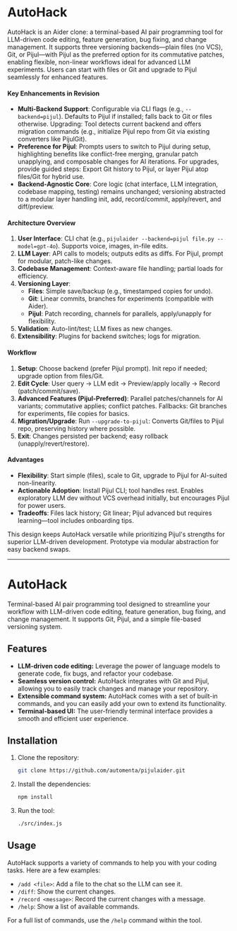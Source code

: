 # AutoHack

AutoHack is an Aider clone: a terminal-based AI pair programming tool for LLM-driven code editing, feature generation, bug fixing, and change management. It supports three versioning backends—plain files (no VCS), Git, or Pijul—with Pijul as the preferred option for its commutative patches, enabling flexible, non-linear workflows ideal for advanced LLM experiments. Users can start with files or Git and upgrade to Pijul seamlessly for enhanced features.

#### Key Enhancements in Revision
- **Multi-Backend Support**: Configurable via CLI flags (e.g., `--backend=pijul`). Defaults to Pijul if installed; falls back to Git or files otherwise. Upgrading: Tool detects current backend and offers migration commands (e.g., initialize Pijul repo from Git via existing converters like PijulGit).
- **Preference for Pijul**: Prompts users to switch to Pijul during setup, highlighting benefits like conflict-free merging, granular patch unapplying, and composable changes for AI iterations. For upgrades, provide guided steps: Export Git history to Pijul, or layer Pijul atop files/Git for hybrid use.
- **Backend-Agnostic Core**: Core logic (chat interface, LLM integration, codebase mapping, testing) remains unchanged; versioning abstracted to a modular layer handling init, add, record/commit, apply/revert, and diff/preview.

#### Architecture Overview
1. **User Interface**: CLI chat (e.g., `pijulaider --backend=pijul file.py --model=gpt-4o`). Supports voice, images, in-file edits.
2. **LLM Layer**: API calls to models; outputs edits as diffs. For Pijul, prompt for modular, patch-like changes.
3. **Codebase Management**: Context-aware file handling; partial loads for efficiency.
4. **Versioning Layer**: 
   - **Files**: Simple save/backup (e.g., timestamped copies for undo).
   - **Git**: Linear commits, branches for experiments (compatible with Aider).
   - **Pijul**: Patch recording, channels for parallels, apply/unapply for flexibility.
5. **Validation**: Auto-lint/test; LLM fixes as new changes.
6. **Extensibility**: Plugins for backend switches; logs for migration.

#### Workflow
1. **Setup**: Choose backend (prefer Pijul prompt). Init repo if needed; upgrade option from files/Git.
2. **Edit Cycle**: User query → LLM edit → Preview/apply locally → Record (patch/commit/save).
3. **Advanced Features (Pijul-Preferred)**: Parallel patches/channels for AI variants; commutative applies; conflict patches. Fallbacks: Git branches for experiments, file copies for basics.
4. **Migration/Upgrade**: Run `--upgrade-to-pijul`: Converts Git/files to Pijul repo, preserving history where possible.
5. **Exit**: Changes persisted per backend; easy rollback (unapply/revert/restore).

#### Advantages
- **Flexibility**: Start simple (files), scale to Git, upgrade to Pijul for AI-suited non-linearity.
- **Actionable Adoption**: Install Pijul CLI; tool handles rest. Enables exploratory LLM dev without VCS overhead initially, but encourages Pijul for power users.
- **Tradeoffs**: Files lack history; Git linear; Pijul advanced but requires learning—tool includes onboarding tips.

This design keeps AutoHack versatile while prioritizing Pijul's strengths for superior LLM-driven development. Prototype via modular abstraction for easy backend swaps.


----

# AutoHack

Terminal-based AI pair programming tool designed to streamline your workflow with LLM-driven code editing, feature generation, bug fixing, and change management. It supports Git, Pijul, and a simple file-based versioning system.

## Features

- **LLM-driven code editing:**  Leverage the power of language models to generate code, fix bugs, and refactor your codebase.
- **Seamless version control:**  AutoHack integrates with Git and Pijul, allowing you to easily track changes and manage your repository.
- **Extensible command system:**  AutoHack comes with a set of built-in commands, and you can easily add your own to extend its functionality.
- **Terminal-based UI:** The user-friendly terminal interface provides a smooth and efficient user experience.

## Installation

1.  Clone the repository:
    ```bash
    git clone https://github.com/automenta/pijulaider.git
    ```
2.  Install the dependencies:
    ```bash
    npm install
    ```
3.  Run the tool:
    ```bash
    ./src/index.js
    ```

## Usage

AutoHack supports a variety of commands to help you with your coding tasks. Here are a few examples:

-   `/add <file>`: Add a file to the chat so the LLM can see it.
-   `/diff`: Show the current changes.
-   `/record <message>`: Record the current changes with a message.
-   `/help`: Show a list of available commands.

For a full list of commands, use the `/help` command within the tool.
